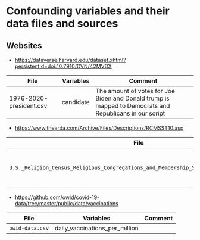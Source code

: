 # Confounding variables and their data files and sources

## Websites

- https://dataverse.harvard.edu/dataset.xhtml?persistentId=doi:10.7910/DVN/42MVDX

| **File**        | **Variables**    | **Comment** |
| ----------- | ----------- | ----------- |
| 1976-2020-president.csv | candidate | The amount of votes for Joe Biden and Donald trump is mapped to Democrats and Republicans in our script |

- https://www.thearda.com/Archive/Files/Descriptions/RCMSST10.asp

| **File**        | **Variables**    | **Comment** |
| ----------- | ----------- | ----------- |
| `U.S._Religion_Census_Religious_Congregations_and_Membership_Study_2010_State_File.csv` | TOTRATE | All denominations/groups--Rates of adherence per 1,000 population (2010) |

- https://github.com/owid/covid-19-data/tree/master/public/data/vaccinations

| **File**        | **Variables**    | **Comment** |
| ----------- | ----------- | ----------- |
| `owid-data.csv` | daily_vaccinations_per_million |  |

